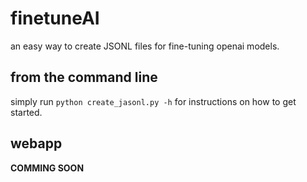 # finetuneAI
an easy way to create JSONL files for fine-tuning openai models.
## from the command line
simply run `python create_jasonl.py -h` for instructions on how to get started.   
## webapp
**COMMING SOON**
